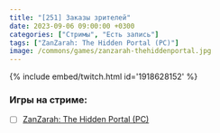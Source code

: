 ```yaml
---
title: "[251] Заказы зрителей"
date: 2023-09-06 09:00:00 +0300
categories: ["Стримы", "Есть запись"]
tags: ["ZanZarah: The Hidden Portal (PC)"]
image: /commons/games/zanzarah-thehiddenportal.jpg
---
```


{% include embed/twitch.html id='1918628152' %}

### Игры на стриме:
+ [ ] [ZanZarah: The Hidden Portal (PC)](/tags/zanzarah-the-hidden-portal-pc)
